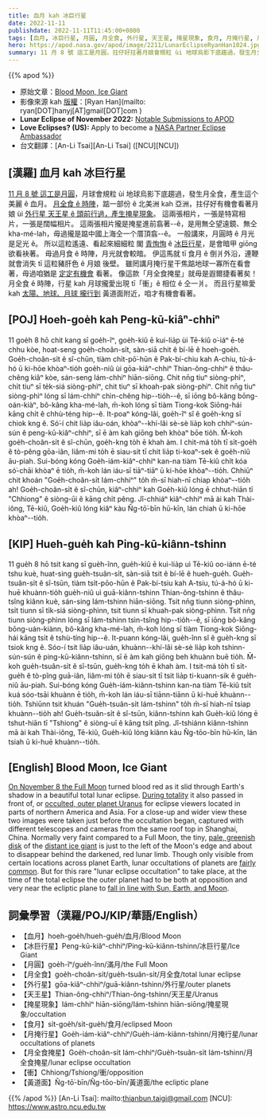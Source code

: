 ```yaml
---
title: 血月 kah 冰巨行星
date: 2022-11-11
publishdate: 2022-11-11T11:45:00+0800
tags: [血月, 冰巨行星, 月圓, 月全食, 外行星, 天王星, 掩星現象, 食月, 月掩行星, 月全食掩星, 衝, 黃道面]
hero: https://apod.nasa.gov/apod/image/2211/LunarEclipseRyanHan1024.jpg
summary: 11 月 8 號 這工是月圓，拄仔好拄著月娘會規粒 ùi 地球烏影下底趨過，發生月全食，產生這个美麗 ê 血月。
---
```


{{% apod %}}

- 原始文章：[Blood Moon, Ice Giant](https://apod.nasa.gov/apod/ap221111.html)
- 影像來源 kah [版權][copyright]：[Ryan Han](mailto: ryan[DOT]hanyj[AT]gmail[DOT]com )
- **Lunar Eclipse of November 2022:** [Notable Submissions to APOD](https://www.facebook.com/media/set/?set=a.154926410569278&type=3)
- **Love Eclipses? (US):** Apply to become a [NASA Partner Eclipse Ambassador](https://astrosociety.org/education-outreach/amateur-astronomers/eclipse-ambassadors/program.html)
- 台文翻譯：[An-Li Tsai][An-Li Tsai] ([NCU][NCU])

## [漢羅] 血月 kah 冰巨行星
[11 月 8 號 這工是月圓][On November 8 the Full Moon]，月球會規粒 ùi 地球烏影下底趨過，發生月全食，產生這个美麗 ê 血月。
[月全食 ê 時陣][During totality]，踮一部份 ê 北美洲 kah 亞洲，拄仔好有機會看著月娘 ùi [外行星 天王星 ê 頭前行過，產生掩星現象][occulted, outer planet Uranus]。
這兩張相片，一張是特寫相片，一張是闊幅相片。
這兩張相片攏是掩星進前翕著--ê，是用無仝望遠鏡、無仝 kha-mé-lah，毋過攏是踮中國上海仝一个厝頂翕--ê。
一般講來，月圓時 ê 月光是足光 ê。
所以這粒遙遠、看起來細細粒 閣 [青恂恂][pale, greenish disk] ê [冰巨行星][distant ice giant]，是會暗甲 giōng 欲看袂著。
毋過月食 ê 時陣，月光就會較暗。
伊這馬就 tī 食月 ê 倒爿外沿，連鞭就會消失 tī 這粒豬肝色 ê 月娘 後壁。
雖罔講月掩行星干焦踮地球一寡所在看會著，毋過咱猶是 [定定有機會][fairly common] 看著。
像這款「月全食掩星」就毋是遐爾捷看著矣！
月全食 ê 時陣，行星 kah 月球攏愛出現 tī「衝」ê 相位 ê 仝一爿。
而且行星嘛愛 kah [太陽、地球、月球 攏行到][fall in line with Sun, Earth, and Moon] 黃道面附近，咱才有機會看著。

## [POJ] Hoeh-goe̍h kah Peng-kū-kiâⁿ-chhiⁿ
11 goe̍h 8 hō chit kang sī goe̍h-îⁿ, goe̍h-kiû ē kui-lia̍p ùi Tē-kiû o͘-iáⁿ ē-té chhu kòe, hoat-seng goe̍h-choân-si̍t, sàn-siā chit ê bí-lē ê hoeh-goe̍h.
Goe̍h-choân-si̍t ê sî-chūn, tiàm chi̍t-pō͘-hūn ê Pak-bí-chiu kah A-chiu, tú-á-hó ū ki-hōe khòaⁿ-tio̍h goe̍h-niû ùi gōa-kiâⁿ-chhiⁿ Thian-ông-chhiⁿ ê thâu-chêng kiâⁿ kòe, sán-seng Iám-chhiⁿ hiān-siōng.
Chit nn̄g tiuⁿ siòng-phìⁿ, chi̍t tiuⁿ sī te̍k-siá siòng-phìⁿ, chit tiuⁿ sī khoah-pak siòng-phìⁿ.
Chit nn̄g tiuⁿ siòng-phìⁿ lóng sī Iám-chhiⁿ chìn-chêng hip--tio̍h--ê, sī iōng bô-kâng bōng-oán-kiàⁿ, bô-kâng kha-mé-lah, m̄-koh lóng sī tiàm Tiong-kok Siōng-hái kāng chi̍t ê chhù-téng hip--ê.
It-poaⁿ kóng-lâi, goe̍h-îⁿ sî ê goe̍h-kng sī chiok kng ê.
Só͘-í chit lia̍p iâu-oán, khòaⁿ--khí-lâi sè-sè lia̍p koh chhiⁿ-sún-sún ê peng-kū-kiâⁿ-chhiⁿ, sī ē àm kah giōng beh khòaⁿ bōe tio̍h.
M̄-koh goe̍h-choân-si̍t ê sî-chūn, goe̍h-kng to̍h ē khah àm.
I chit-má to̍h tī si̍t-goe̍h ê tò-pêng gōa-iân, liâm-mi to̍h ē siau-sit tī chit lia̍p ti-koaⁿ-sek ê goe̍h-niû āu-piah.
Sui-bóng kóng Goe̍h-iám-kiâⁿ-chhiⁿ kan-na tiàm Tē-kiû chi̍t kóa só͘-chāi khòaⁿ ē tio̍h, m̄-koh lán iáu-sī tiāⁿ-tiāⁿ ū ki-hōe khòaⁿ--tio̍h.
Chhiūⁿ chit khoán "Goe̍h-choân-si̍t Iám-chhiⁿ" to̍h m̄-sī hiah-nī chiap khòaⁿ--tio̍h ah!
Goe̍h-choân-si̍t ê sî-chūn, kiâⁿ-chhiⁿ kah Goe̍h-kiû lóng ē chhut-hiān tī "Chhiong" ê siòng-ūi ê kāng chi̍t pêng.
Jî-chhiáⁿ kiâⁿ-chhiⁿ mā ài kah Thài-iông, Tē-kiû, Goe̍h-kiû lóng kiâⁿ kàu N̂g-tō͘-bīn hū-kīn, lán chiah ū ki-hōe khòaⁿ--tio̍h.



## [KIP] Hueh-gue̍h kah Ping-kū-kiânn-tshinn
11 gue̍h 8 hō tsit kang sī gue̍h-înn, gue̍h-kiû ē kui-lia̍p uì Tē-kiû oo-iánn ē-té tshu kuè, huat-sing gue̍h-tsuân-si̍t, sàn-siā tsit ê bí-lē ê hueh-gue̍h.
Gue̍h-tsuân-si̍t ê sî-tsūn, tiàm tsi̍t-pōo-hūn ê Pak-bí-tsiu kah A-tsiu, tú-á-hó ū ki-huē khuànn-tio̍h gue̍h-niû uì guā-kiânn-tshinn Thian-ông-tshinn ê thâu-tsîng kiânn kuè, sán-sing Iám-tshinn hiān-siōng.
Tsit nn̄g tiunn siòng-phìnn, tsi̍t tiunn sī ti̍k-siá siòng-phìnn, tsit tiunn sī khuah-pak siòng-phìnn.
Tsit nn̄g tiunn siòng-phìnn lóng sī Iám-tshinn tsìn-tsîng hip--tio̍h--ê, sī iōng bô-kâng bōng-uán-kiànn, bô-kâng kha-mé-lah, m̄-koh lóng sī tiàm Tiong-kok Siōng-hái kāng tsi̍t ê tshù-tíng hip--ê.
It-puann kóng-lâi, gue̍h-înn sî ê gue̍h-kng sī tsiok kng ê.
Sóo-í tsit lia̍p iâu-uán, khuànn--khí-lâi sè-sè lia̍p koh tshinn-sún-sún ê ping-kū-kiânn-tshinn, sī ē àm kah giōng beh khuànn buē tio̍h.
M̄-koh gue̍h-tsuân-si̍t ê sî-tsūn, gue̍h-kng to̍h ē khah àm.
I tsit-má to̍h tī si̍t-gue̍h ê tò-pîng guā-iân, liâm-mi to̍h ē siau-sit tī tsit lia̍p ti-kuann-sik ê gue̍h-niû āu-piah.
Sui-bóng kóng Gue̍h-iám-kiânn-tshinn kan-na tiàm Tē-kiû tsi̍t kuá sóo-tsāi khuànn ē tio̍h, m̄-koh lán iáu-sī tiānn-tiānn ū ki-huē khuànn--tio̍h.
Tshiūnn tsit khuán "Gue̍h-tsuân-si̍t Iám-tshinn" to̍h m̄-sī hiah-nī tsiap khuànn--tio̍h ah!
Gue̍h-tsuân-si̍t ê sî-tsūn, kiânn-tshinn kah Gue̍h-kiû lóng ē tshut-hiān tī "Tshiong" ê siòng-uī ê kāng tsi̍t pîng.
Jî-tshiánn kiânn-tshinn mā ài kah Thài-iông, Tē-kiû, Gue̍h-kiû lóng kiânn kàu N̂g-tōo-bīn hū-kīn, lán tsiah ū ki-huē khuànn--tio̍h.

## [English] Blood Moon, Ice Giant
[On November 8 the Full Moon][On November 8 the Full Moon] turned blood red as it slid through Earth's shadow in a beautiful total lunar eclipse.
[During totality][During totality] it also passed in front of, or [occulted, outer planet Uranus][occulted, outer planet Uranus] for eclipse viewers located in parts of northern America and Asia.
For a close-up and wider view these two images were taken just before the occultation began, captured with different telescopes and cameras from the same roof top in Shanghai, China.
Normally very faint compared to a Full Moon, the tiny, [pale, greenish disk][pale, greenish disk] of the [distant ice giant][distant ice giant] is just to the left of the Moon's edge and about to disappear behind the darkened, red lunar limb.
Though only visible from certain locations across planet Earth, lunar occultations of planets are [fairly common][fairly common].
But for this rare "lunar eclipse occultation" to take place, at the time of the total eclipse the outer planet had to be both at opposition and very near the ecliptic plane to [fall in line with Sun, Earth, and Moon][fall in line with Sun, Earth, and Moon].


## 詞彙學習（漢羅/POJ/KIP/華語/English）
- 【血月】hoeh-goe̍h/hueh-gue̍h/血月/Blood Moon
- 【冰巨行星】Peng-kū-kiâⁿ-chhiⁿ/Ping-kū-kiânn-tshinn/冰巨行星/Ice Giant
- 【月圓】goe̍h-îⁿ/gue̍h-înn/滿月/the Full Moon
- 【月全食】goe̍h-choân-si̍t/gue̍h-tsuân-si̍t/月全食/total lunar eclipse
- 【外行星】gōa-kiâⁿ-chhiⁿ/guā-kiânn-tshinn/外行星/outer planets
- 【天王星】Thian-ông-chhiⁿ/Thian-ông-tshinn/天王星/Uranus
- 【掩星現象】Iám-chhiⁿ hiān-siōng/Iám-tshinn hiān-siōng/掩星現象/occultation
- 【食月】si̍t-goe̍h/si̍t-gue̍h/食月/eclipsed Moon
- 【月掩行星】Goe̍h-iám-kiâⁿ-chhiⁿ/Gue̍h-iám-kiânn-tshinn/月掩行星/lunar occultations of planets 
- 【月全食掩星】Goe̍h-choân-si̍t Iám-chhiⁿ/Gue̍h-tsuân-si̍t Iám-tshinn/月全食掩星/lunar eclipse occultation
- 【衝】Chhiong/Tshiong/衝/opposition
- 【黃道面】N̂g-tō͘-bīn/N̂g-tōo-bīn/黃道面/the ecliptic plane


{{% /apod %}}
[An-Li Tsai]: mailto:thianbun.taigi@gmail.com
[NCU]: https://www.astro.ncu.edu.tw

[copyright]: https://apod.nasa.gov/apod/fap/lib/about_apod.html#srapply
[License]: https://creativecommons.org/licenses/by/2.0/


[On November 8 the Full Moon]:https://earthsky.org/astronomy-essentials/total-lunar-eclipse-nov8-2022/
[During totality]:https://svs.gsfc.nasa.gov/5033
[occulted, outer planet Uranus]:https://www.space.com/see-the-moon-cozy-up-to-uranus-tonight-nov-8
[pale, greenish disk]:https://apod.nasa.gov/apod/ap010826.html
[distant ice giant]:https://www.planetary.org/articles/simon-the-realm-of-the-ice-giants
[fairly common]:http://www.lunar-occultations.com/iota/planets/planets.htm
[fall in line with Sun, Earth, and Moon]:https://universemagazine.com/en/the-sun-the-earth-the-moon-uranus-in-single-rank-fall-in/

